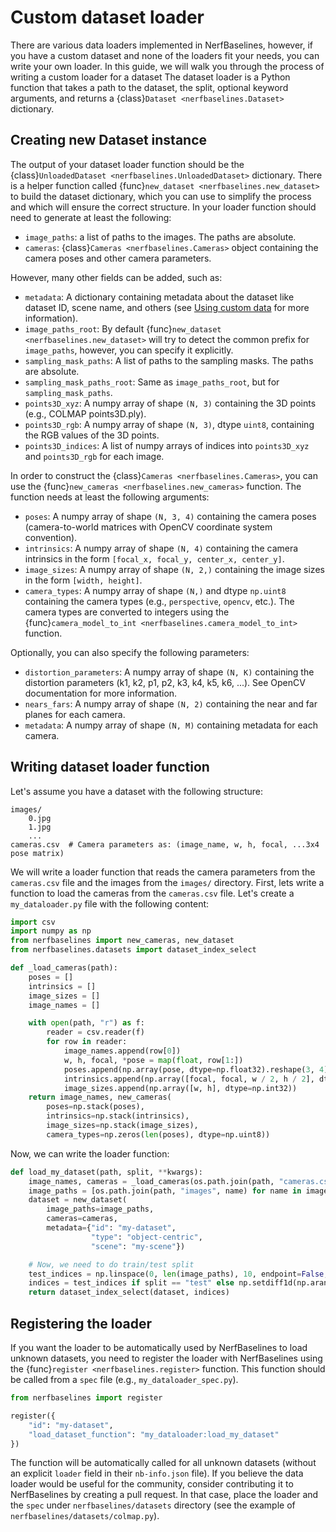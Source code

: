 # Custom dataset loader

There are various data loaders implemented in NerfBaselines, however, if you have
a custom dataset and none of the loaders fit your needs, you can write your own loader.
In this guide, we will walk you through the process of writing a custom loader for a dataset
The dataset loader is a Python function that takes a path to the dataset, the split, optional keyword arguments, 
and returns a {class}`Dataset <nerfbaselines.Dataset>` dictionary.

## Creating new Dataset instance
The output of your dataset loader function should be the {class}`UnloadedDataset <nerfbaselines.UnloadedDataset>` dictionary.
There is a helper function called {func}`new_dataset <nerfbaselines.new_dataset>` to build the dataset dictionary, which you can use to simplify the process and which will ensure the correct structure.
In your loader function should need to generate at least the following:
- `image_paths`: a list of paths to the images. The paths are absolute.
- `cameras`: {class}`Cameras <nerfbaselines.Cameras>` object containing the camera poses and other camera parameters.

However, many other fields can be added, such as:
- `metadata`: A dictionary containing metadata about the dataset like dataset ID, scene name, and others (see [Using custom data](using-custom-data.md) for more information).
- `image_paths_root`: By default {func}`new_dataset <nerfbaselines.new_dataset>` will try to detect the common prefix for `image_paths`, however, you can specify it explicitly.
- `sampling_mask_paths`: A list of paths to the sampling masks. The paths are absolute.
- `sampling_mask_paths_root`: Same as `image_paths_root`, but for `sampling_mask_paths`.
- `points3D_xyz`: A numpy array of shape `(N, 3)` containing the 3D points (e.g., COLMAP points3D.ply).
- `points3D_rgb`: A numpy array of shape `(N, 3)`, dtype `uint8`, containing the RGB values of the 3D points.
- `points3D_indices`: A list of numpy arrays of indices into `points3D_xyz` and `points3D_rgb` for each image.

In order to construct the {class}`Cameras <nerfbaselines.Cameras>`, you can use the {func}`new_cameras <nerfbaselines.new_cameras>` function. The function needs at least the following arguments:
- `poses`: A numpy array of shape `(N, 3, 4)` containing the camera poses (camera-to-world matrices with OpenCV coordinate system convention).
- `intrinsics`: A numpy array of shape `(N, 4)` containing the camera intrinsics in the form `[focal_x, focal_y, center_x, center_y]`.
- `image_sizes`: A numpy array of shape `(N, 2,)` containing the image sizes in the form `[width, height]`.
- `camera_types`: A numpy array of shape `(N,)` and dtype `np.uint8` containing the camera types (e.g., `perspective`, `opencv`, etc.). The camera types are converted to integers using the {func}`camera_model_to_int <nerfbaselines.camera_model_to_int>` function.

Optionally, you can also specify the following parameters:
- `distortion_parameters`: A numpy array of shape `(N, K)` containing the distortion parameters (k1, k2, p1, p2, k3, k4, k5, k6, ...). See OpenCV documentation for more information.
- `nears_fars`: A numpy array of shape `(N, 2)` containing the near and far planes for each camera.
- `metadata`: A numpy array of shape `(N, M)` containing metadata for each camera.


## Writing dataset loader function 
Let's assume you have a dataset with the following structure:
```
images/
    0.jpg
    1.jpg
    ...
cameras.csv  # Camera parameters as: (image_name, w, h, focal, ...3x4 pose matrix)
```

We will write a loader function that reads the camera parameters from the `cameras.csv` file and the images from the `images/` directory.
First, lets write a function to load the cameras from the `cameras.csv` file.
Let's create a `my_dataloader.py` file with the following content:
```python
import csv
import numpy as np
from nerfbaselines import new_cameras, new_dataset
from nerfbaselines.datasets import dataset_index_select

def _load_cameras(path):
    poses = []
    intrinsics = []
    image_sizes = []
    image_names = []

    with open(path, "r") as f:
        reader = csv.reader(f)
        for row in reader:
            image_names.append(row[0])
            w, h, focal, *pose = map(float, row[1:])
            poses.append(np.array(pose, dtype=np.float32).reshape(3, 4))
            intrinsics.append(np.array([focal, focal, w / 2, h / 2], dtype=np.float32))
            image_sizes.append(np.array([w, h], dtype=np.int32))
    return image_names, new_cameras(
        poses=np.stack(poses),
        intrinsics=np.stack(intrinsics),
        image_sizes=np.stack(image_sizes),
        camera_types=np.zeros(len(poses), dtype=np.uint8))
```

Now, we can write the loader function:
```python
def load_my_dataset(path, split, **kwargs):
    image_names, cameras = _load_cameras(os.path.join(path, "cameras.csv"))
    image_paths = [os.path.join(path, "images", name) for name in image_names]
    dataset = new_dataset(
        image_paths=image_paths,
        cameras=cameras,
        metadata={"id": "my-dataset", 
                  "type": "object-centric",
                  "scene": "my-scene"})

    # Now, we need to do train/test split
    test_indices = np.linspace(0, len(image_paths), 10, endpoint=False, dtype=np.int32)
    indices = test_indices if split == "test" else np.setdiff1d(np.arange(len(image_paths)), test_indices)
    return dataset_index_select(dataset, indices)
```

## Registering the loader
If you want the loader to be automatically used by NerfBaselines to load unknown datasets, you need to register the loader with NerfBaselines using the {func}`register <nerfbaselines.register>` function. This function should be called from a `spec` file (e.g., `my_dataloader_spec.py`).
```python
from nerfbaselines import register

register({
    "id": "my-dataset",
    "load_dataset_function": "my_dataloader:load_my_dataset"
})
```
The function will be automatically called for all unknown datasets (without an explicit `loader` field in their `nb-info.json` file).
If you believe the data loader would be useful for the community, consider contributing it to NerfBaselines by creating a pull request.
In that case, place the loader and the `spec` under `nerfbaselines/datasets` directory (see the example of `nerfbaselines/datasets/colmap.py`).
